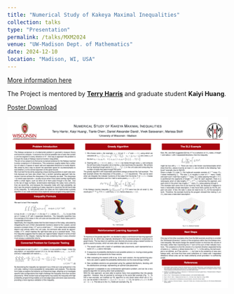 ```yaml
---
title: "Numerical Study of Kakeya Maximal Inequalities"
collection: talks
type: "Presentation"
permalink: /talks/MXM2024
venue: "UW-Madison Dept. of Mathematics"
date: 2024-12-10
location: "Madison, WI, USA"
---
```


[More information here](https://mxm.math.wisc.edu/fall-2024/)

The Project is mentored by **[Terry Harris](https://sites.google.com/view/terryljh/)** and graduate student **Kaiyi Huang**.

[Poster Download](/files/MXM_Kakeya.pdf)

![Poster](/images/MXM_Kakeya.png)
